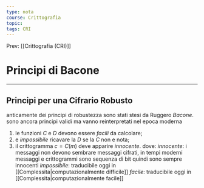 ```yaml
---
type: nota
course: Crittografia
topic: 
tags: CRI
---
```


Prev: [[Crittografia (CRI)]]

# Principi di Bacone
---
## Principi per una Cifrario Robusto
anticamente dei principi di robustezza sono stati stesi da Ruggero _Bacone_. sono ancora principi validi ma vanno reinterpretati nel epoca moderna
1. le funzioni $C$ e $D$ devono essere _facili_ da calcolare; 
2. e _impossibile_ ricavare la $D$ se la $C$ non e nota;
3. il crittogramma $c = C(m)$ deve apparire _innocente_.
 dove:
 _innocente_: i messaggi non devono sembrare messaggi cifrati, in tempi moderni messaggi e crittogrammi sono sequenza di bit quindi sono sempre innocenti
  _impossibile_: traducibile oggi in [[Complessita|computazionalmente difficile]]
  _facile_: traducibile oggi in [[Complessita|computazionalmente facile]]
